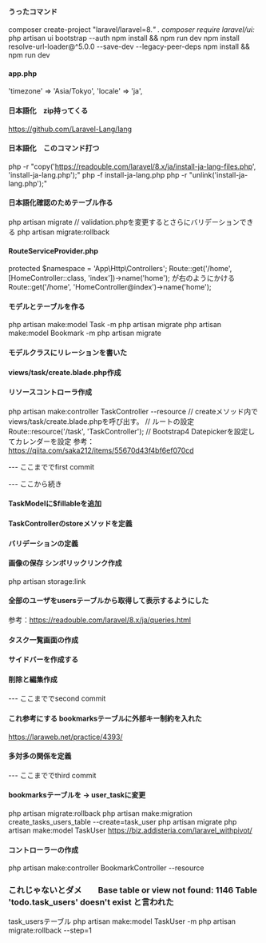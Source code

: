 #### うったコマンド
composer create-project "laravel/laravel=8.*" .
composer require laravel/ui:*
php artisan ui bootstrap --auth
npm install && npm run dev
npm install resolve-url-loader@^5.0.0 --save-dev --legacy-peer-deps
npm install && npm run dev

#### app.php
'timezone' => 'Asia/Tokyo',
'locale' => 'ja',

#### 日本語化　zip持ってくる
https://github.com/Laravel-Lang/lang

#### 日本語化　このコマンド打つ
php -r "copy('https://readouble.com/laravel/8.x/ja/install-ja-lang-files.php', 'install-ja-lang.php');"
php -f install-ja-lang.php
php -r "unlink('install-ja-lang.php');"

#### 日本語化確認のためテーブル作る
php artisan migrate // validation.phpを変更するとさらにバリデーションできる
php artisan migrate:rollback

#### RouteServiceProvider.php
protected $namespace = 'App\\Http\\Controllers';
Route::get('/home', [HomeController::class, 'index'])->name('home'); が右のようにかける  Route::get('/home', 'HomeController@index')->name('home');

#### モデルとテーブルを作る
php artisan make:model Task -m
php artisan migrate
php artisan make:model Bookmark -m
php artisan migrate

#### モデルクラスにリレーションを書いた

#### views/task/create.blade.php作成

#### リソースコントローラ作成
php artisan make:controller TaskController --resource
// createメソッド内でviews/task/create.blade.phpを呼び出す。
// ルートの設定
Route::resource('/task', 'TaskController');
// Bootstrap4 Datepickerを設定してカレンダーを設定
参考：https://qiita.com/saka212/items/55670d43f4bf6ef070cd

--- ここまででfirst commit

--- ここから続き
#### TaskModelに$fillableを追加
#### TaskControllerのstoreメソッドを定義
#### バリデーションの定義
#### 画像の保存 シンボリックリンク作成
php artisan storage:link
#### 全部のユーザをusersテーブルから取得して表示するようにした
参考：https://readouble.com/laravel/8.x/ja/queries.html
#### タスク一覧画面の作成
#### サイドバーを作成する
#### 削除と編集作成
--- ここまででsecond commit
#### これ参考にする bookmarksテーブルに外部キー制約を入れた
https://laraweb.net/practice/4393/
#### 多対多の関係を定義
--- ここまででthird commit
#### bookmarksテーブルを → user_taskに変更
php artisan migrate:rollback
php artisan make:migration create_tasks_users_table --create=task_user
php artisan migrate
php artisan make:model TaskUser
https://biz.addisteria.com/laravel_withpivot/
#### コントローラーの作成
php artisan make:controller BookmarkController --resource

### これじゃないとダメ　　Base table or view not found: 1146 Table 'todo.task_users' doesn't exist と言われた
task_usersテーブル
php artisan make:model TaskUser -m
php artisan migrate:rollback --step=1